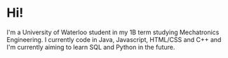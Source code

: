 # Hi!
I'm a University of Waterloo student in my 1B term studying Mechatronics Engineering. I currently code in Java, Javascript, HTML/CSS and C++ and I'm currently aiming to learn SQL and Python in the future.
